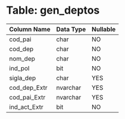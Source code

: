 # Table: gen_deptos

| Column Name | Data Type | Nullable |
|-------------|-----------|----------|
| cod_pai | char | NO |
| cod_dep | char | NO |
| nom_dep | char | NO |
| ind_pol | bit | NO |
| sigla_dep | char | YES |
| cod_dep_Extr | nvarchar | YES |
| cod_pai_Extr | nvarchar | YES |
| ind_act_Extr | bit | NO |

